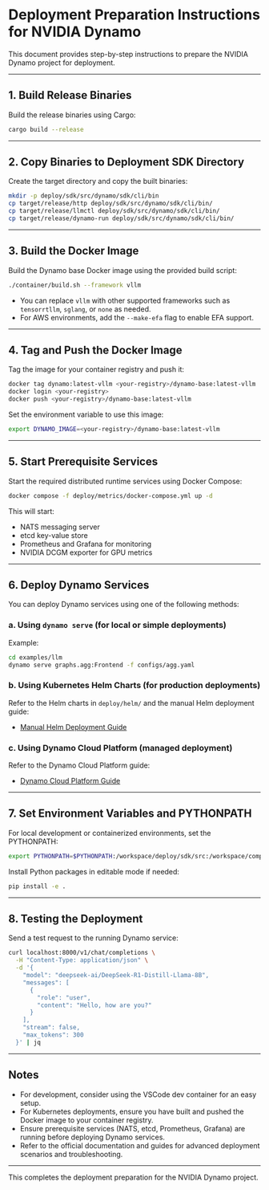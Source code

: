 # Deployment Preparation Instructions for NVIDIA Dynamo

This document provides step-by-step instructions to prepare the NVIDIA Dynamo project for deployment.

---

## 1. Build Release Binaries

Build the release binaries using Cargo:

```bash
cargo build --release
```

---

## 2. Copy Binaries to Deployment SDK Directory

Create the target directory and copy the built binaries:

```bash
mkdir -p deploy/sdk/src/dynamo/sdk/cli/bin
cp target/release/http deploy/sdk/src/dynamo/sdk/cli/bin/
cp target/release/llmctl deploy/sdk/src/dynamo/sdk/cli/bin/
cp target/release/dynamo-run deploy/sdk/src/dynamo/sdk/cli/bin/
```

---

## 3. Build the Docker Image

Build the Dynamo base Docker image using the provided build script:

```bash
./container/build.sh --framework vllm
```

- You can replace `vllm` with other supported frameworks such as `tensorrtllm`, `sglang`, or `none` as needed.
- For AWS environments, add the `--make-efa` flag to enable EFA support.

---

## 4. Tag and Push the Docker Image

Tag the image for your container registry and push it:

```bash
docker tag dynamo:latest-vllm <your-registry>/dynamo-base:latest-vllm
docker login <your-registry>
docker push <your-registry>/dynamo-base:latest-vllm
```

Set the environment variable to use this image:

```bash
export DYNAMO_IMAGE=<your-registry>/dynamo-base:latest-vllm
```

---

## 5. Start Prerequisite Services

Start the required distributed runtime services using Docker Compose:

```bash
docker compose -f deploy/metrics/docker-compose.yml up -d
```

This will start:

- NATS messaging server
- etcd key-value store
- Prometheus and Grafana for monitoring
- NVIDIA DCGM exporter for GPU metrics

---

## 6. Deploy Dynamo Services

You can deploy Dynamo services using one of the following methods:

### a. Using `dynamo serve` (for local or simple deployments)

Example:

```bash
cd examples/llm
dynamo serve graphs.agg:Frontend -f configs/agg.yaml
```

### b. Using Kubernetes Helm Charts (for production deployments)

Refer to the Helm charts in `deploy/helm/` and the manual Helm deployment guide:

- [Manual Helm Deployment Guide](docs/guides/dynamo_deploy/manual_helm_deployment.md)

### c. Using Dynamo Cloud Platform (managed deployment)

Refer to the Dynamo Cloud Platform guide:

- [Dynamo Cloud Platform Guide](docs/guides/dynamo_deploy/dynamo_cloud.md)

---

## 7. Set Environment Variables and PYTHONPATH

For local development or containerized environments, set the PYTHONPATH:

```bash
export PYTHONPATH=$PYTHONPATH:/workspace/deploy/sdk/src:/workspace/components/planner/src
```

Install Python packages in editable mode if needed:

```bash
pip install -e .
```

---

## 8. Testing the Deployment

Send a test request to the running Dynamo service:

```bash
curl localhost:8000/v1/chat/completions \
  -H "Content-Type: application/json" \
  -d '{
    "model": "deepseek-ai/DeepSeek-R1-Distill-Llama-8B",
    "messages": [
      {
        "role": "user",
        "content": "Hello, how are you?"
      }
    ],
    "stream": false,
    "max_tokens": 300
  }' | jq
```

---

## Notes

- For development, consider using the VSCode dev container for an easy setup.
- For Kubernetes deployments, ensure you have built and pushed the Docker image to your container registry.
- Ensure prerequisite services (NATS, etcd, Prometheus, Grafana) are running before deploying Dynamo services.
- Refer to the official documentation and guides for advanced deployment scenarios and troubleshooting.

---

This completes the deployment preparation for the NVIDIA Dynamo project.
